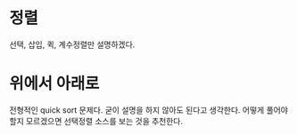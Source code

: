 # 정렬
선택, 삽입, 퀵, 계수정렬만 설명하겠다.

# 위에서 아래로
전형적인 quick sort 문제다.
굳이 설명을 하지 않아도 된다고 생각한다. 어떻게 풀어야 할지 모르겠으면 선택정렬 소스를 보는 것을 추천한다.
